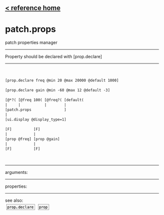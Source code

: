 [< reference home](ceammc_lib.html)
---

# patch.props


patch properties manager

---

Property should be declared with [prop.declare]
<br>


---


```


[prop.declare freq @min 20 @max 20000 @default 1000]

[prop.declare gain @min -60 @max 12 @default -3]

[@*?( [@freq 100( [@freq?( [default(
|     |           |        |
[patch.props               ]
|
[ui.display @display_type=1]

[F]          [F]
|            |
[prop @freq] [prop @gain]
|            |
[F]          [F]

            
```

---
arguments:


---
properties:


---
see also:<br>
[![prop.declare](img/object_prop.declare.png)](prop.declare.html)
[![prop](img/object_prop.png)](prop.html)

